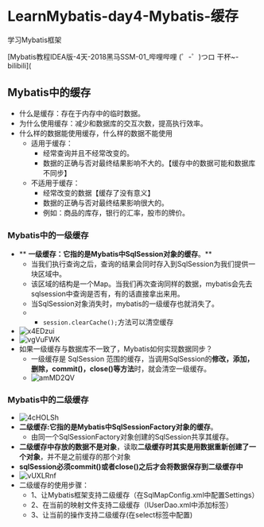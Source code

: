# LearnMybatis-day4-Mybatis-缓存

学习Mybatis框架

[Mybatis教程IDEA版-4天-2018黑马SSM-01_哔哩哔哩 (゜-゜)つロ 干杯~-bilibili](

## Mybatis中的缓存
- 什么是缓存：存在于内存中的临时数据。
- 为什么使用缓存：减少和数据库的交互次数，提高执行效率。
- 什么样的数据能使用缓存，什么样的数据不能使用
    - 适用于缓存：
        - 经常查询并且不经常改变的。
        - 数据的正确与否对最终结果影响不大的。【缓存中的数据可能和数据库不同步】
    - 不适用于缓存：
        - 经常改变的数据【缓存了没有意义】
        - 数据的正确与否对最终结果影响很大的。
        - 例如：商品的库存，银行的汇率，股市的牌价。

### Mybatis中的一级缓存
- ** **一级缓存：它指的是Mybatis中SqlSession对象的缓存**。**
    - 当我们执行查询之后，查询的结果会同时存入到SqlSession为我们提供一块区域中。
    - 该区域的结构是一个Map。当我们再次查询同样的数据，mybatis会先去sqlsession中查询是否有，有的话直接拿出来用。
    - 当SqlSession对象消失时，mybatis的一级缓存也就消失了。
    - - `session.clearCache();`方法可以清空缓存
- ![x4EDzui](https://i.imgur.com/x4EDzui.png)
- ![vgVuFWK](https://i.imgur.com/vgVuFWK.png)
- 如果一级缓存与数据库不一致了，Mybatis如何实现数据同步？
    - 一级缓存是 SqlSession 范围的缓存，当调用SqlSession的**修改，添加，删除，commit()，close()等方法**时，就会清空一级缓存。 
    - ![amMD2QV](https://i.imgur.com/amMD2QV.png)

### Mybatis中的二级缓存
- ![4cHOLSh](https://i.imgur.com/4cHOLSh.png)
- **二级缓存:它指的是Mybatis中SqlSessionFactory对象的缓存**。
    - 由同一个SqlSessionFactory对象创建的SqlSession共享其缓存。
- **二级缓存中存放的数据不是对象**，读取**二级缓存时其实是用数据重新创建了一个对象**，并不是之前缓存的那个对象
- **sqlSession必须commit()或者close()之后才会将数据保存到二级缓存中**
- ![vUXLRnf](https://i.imgur.com/vUXLRnf.png)
- 二级缓存的使用步骤：
    - 1、让Mybatis框架支持二级缓存（在SqlMapConfig.xml中配置Settings）
    - 2、在当前的映射文件支持二级缓存（IUserDao.xml中添加<cache/>标签）
    - 3、让当前的操作支持二级缓存(在select标签中配置)


